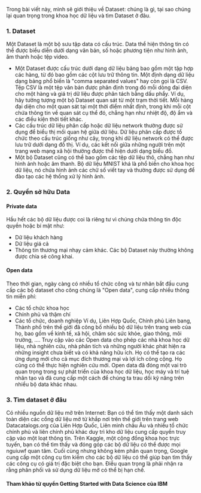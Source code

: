 Trong bài viết này, mình sẽ giới thiệu về Dataset: chúng là gì, tại sao chúng lại quan trọng trong khoa học dữ liệu và tìm Dataset ở đâu. 

### 1. Dataset
Một Dataset là một bộ sưu tập data có cấu trúc. Data thể hiện thông tin có thể được biểu diễn dưới dạng văn bản, số hoặc phương tiện như hình ảnh, âm thanh hoặc tệp video. 
* Một Dataset được cấu trúc dưới dạng dữ liệu bảng bao gồm một tập hợp các hàng, từ đó bao gồm các cột lưu trữ thông tin. Một định dạng dữ liệu dạng bảng phổ biến là "comma separated values" hay còn gọi là CSV. Tệp CSV là một tệp văn bản được phân định trong đó mỗi dòng đại diện cho một hàng và giá trị dữ liệu được phân tách bằng dấu phẩy. Ví dụ, hãy tưởng tượng một bộ Dataset quan sát từ một trạm thời tiết. Mỗi hàng đại diện cho một quan sát tại một thời điểm nhất định, trong khi mỗi cột chứa thông tin về quan sát cụ thể đó, chẳng hạn như nhiệt độ, độ ẩm và các điều kiện thời tiết khác. 
* Các cấu trúc dữ liệu phân cấp hoặc dữ liệu network thường được sử dụng để biểu thị mối quan hệ giữa dữ liệu. Dữ liệu phân cấp được tổ chức theo cấu trúc giống như cây, trong khi dữ liệu network có thể được lưu trữ dưới dạng đồ thị. Ví dụ, các kết nối giữa những người trên một trang web mạng xã hội thường được thể hiện dưới dạng biểu đồ. 
* Một bộ Dataset cũng có thể bao gồm các tệp dữ liệu thô, chẳng hạn như hình ảnh hoặc âm thanh. Bộ dữ liệu MNIST khá là phổ biến cho khoa học dữ liệu, nó chứa hình ảnh các chữ số viết tay và thường được sử dụng để đào tạo các hệ thống xử lý hình ảnh. 

### 2. Quyền sở hữu Data
#### Private data
Hầu hết các bộ dữ liệu được coi là riêng tư vì chúng chứa thông tin độc quyền hoặc bí mật như:
* Dữ liệu khách hàng
* Dữ liệu giá cả
* Thông tin thương mại nhạy cảm khác. 
Các bộ Dataset này thường không được chia sẻ công khai. 
#### Open data
Theo thời gian, ngày càng có nhiều tổ chức công và tư nhân bắt đầu cung cấp các bộ dataset cho công chúng là "Open data", cung cấp nhiều thông tin miễn phí:
* Các tổ chức khoa học
* Chính phủ và thậm chí 
* Các tổ chức, doanh nghiệp
Ví dụ, Liên Hợp Quốc, Chính phủ Liên bang, Thành phố trên thế giới đã công bố nhiều bộ dữ liệu trên trang web của họ, bao gồm về kinh tế, xã hội, chăm sóc sức khỏe, giao thông, môi trường, .... 
Truy cập vào các Open data cho phép các nhà khoa học dữ liệu, nhà nghiên cứu, nhà phân tích và những người khác phát hiện ra những insight chưa biết và có khả năng hữu ích. Họ có thể tạo ra các ứng dụng mới cho cả mục đích thương mại và lợi ích công cộng. Họ cũng có thể thực hiện nghiên cứu mới. Open data đã đóng một vai trò quan trọng trong sự phát triển của khoa học dữ liệu, học máy và trí tuệ nhân tạo và đã cung cấp một cách để chúng ta trau dồi kỹ năng trên nhiều bộ data khác nhau. 

### 3. Tìm dataset ở đâu
Có nhiều nguồn dữ liệu mở trên Internet:
Bạn có thể tìm thấy một danh sách toàn diện các cổng dữ liệu mở từ khắp nơi trên thế giới trên trang web Datacatalogs.org của Liên Hợp Quốc, Liên minh châu Âu và nhiều tổ chức chính phủ và liên chính phủ khác duy trì kho dữ liệu cung cấp quyền truy cập vào một loạt thông tin. 
Trên Kaggle, một cộng đồng khoa học trực tuyến, bạn có thể tìm thấy và đóng góp các bộ dữ liệu có thể được mọi nguiuwf quan tâm. 
Cuối cùng nhưng không kém phần quan trọng, Google cung cấp một công cụ tìm kiếm cho các bộ dữ liệu có thể giúp bạn tìm thấy các công cụ có giá trị đặc biệt cho bạn. Điều quan trọng là phải nhận ra rằng phân phối và sử dụng dữ liệu mở có thể bị hạn chế. 

#### Tham khảo từ quyển Getting Started with Data Science của IBM